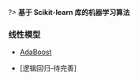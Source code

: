 <!-- 目录 -->

?> **基于 Scikit-learn 库的机器学习算法**

### 线性模型

- [AdaBoost](/ldn/ML/scikit-learn/AdaBoost算法.md)

- [逻辑回归-待完善]
